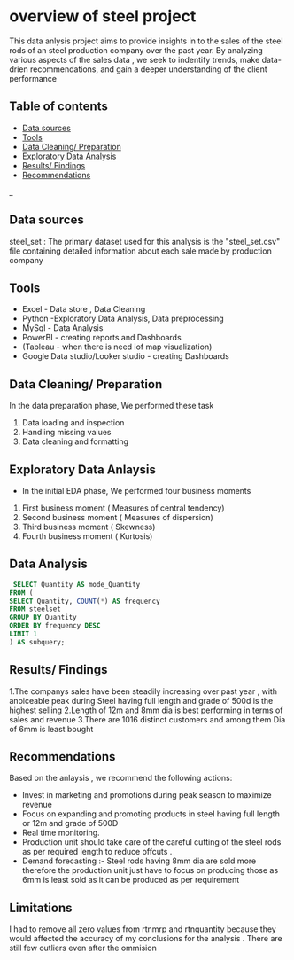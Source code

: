 # overview of steel project

This data anlysis project aims to provide insights in to the sales of the steel rods of an steel production company over the past year. By analyzing various aspects of the sales data , we seek to indentify trends, make data-drien recommendations, and gain a deeper understanding of the client performance

## Table of contents
- [Data sources](#data-sources)
- [Tools](#tools)
- [Data Cleaning/ Preparation](#data-cleaning-preparation)
- [Exploratory Data Analysis](#exploratory-data-analysis)
- [Results/ Findings](#results-findings)
- [Recommendations](#recommendations)


_
## Data sources
steel_set : The primary dataset used for this analysis is the "steel_set.csv" file containing detailed information about each sale made by production company

## Tools
- Excel - Data store , Data Cleaning
- Python -Exploratory Data Analysis, Data preprocessing
- MySql - Data Analysis
- PowerBI - creating reports and Dashboards
- (Tableau - when there is need iof map visualization)
- Google Data studio/Looker studio - creating Dashboards


## Data Cleaning/ Preparation
In the data preparation phase, We performed these task
1. Data loading and inspection
2. Handling missing values
3. Data cleaning and formatting

## Exploratory Data Anlaysis 
- In the initial EDA phase, We performed four business moments
1. First business moment ( Measures of central tendency)
2. Second business moment ( Measures of dispersion)
3. Third business moment ( Skewness)
4. Fourth business moment ( Kurtosis)

## Data Analysis
```sql
 SELECT Quantity AS mode_Quantity
FROM (
SELECT Quantity, COUNT(*) AS frequency
FROM steelset
GROUP BY Quantity
ORDER BY frequency DESC
LIMIT 1
) AS subquery;
```

## Results/ Findings
1.The companys sales have been steadily increasing over past year , with anoiceable peak during Steel having full length and grade of 500d is the highest selling
2.Length of 12m and 8mm dia  is best performing in terms of sales and revenue
3.There are 1016 distinct customers and among them Dia of 6mm is least bought

## Recommendations
Based on the anlaysis , we recommend the following actions:
- Invest in marketing and promotions during peak season to maximize revenue
- Focus on expanding and promoting products in steel having full length or 12m and grade of 500D
- Real time monitoring. 
- Production unit should take care of the careful cutting of the steel rods as per required length to reduce offcuts .
- Demand forecasting  :- Steel rods having 8mm dia are sold more therefore the production unit just have to focus on producing those as 6mm is least sold as it can be produced as per requirement 


## Limitations
 I had to remove all zero values from rtnmrp and rtnquantity because they would affected the accuracy of my conclusions for the analysis . There are still few outliers even after the ommision 









  
